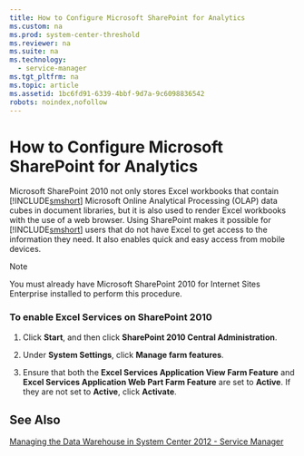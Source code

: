 ```yaml
---
title: How to Configure Microsoft SharePoint for Analytics
ms.custom: na
ms.prod: system-center-threshold
ms.reviewer: na
ms.suite: na
ms.technology: 
  - service-manager
ms.tgt_pltfrm: na
ms.topic: article
ms.assetid: 1bc6fd91-6339-4bbf-9d7a-9c6098836542
robots: noindex,nofollow
---
```

# How to Configure Microsoft SharePoint for Analytics
Microsoft SharePoint 2010 not only stores Excel workbooks that contain [!INCLUDE[smshort](Token/smshort_md.md)] Microsoft Online Analytical Processing \(OLAP\) data cubes in document libraries, but it is also used to render Excel workbooks with the use of a web browser. Using SharePoint makes it possible for [!INCLUDE[smshort](Token/smshort_md.md)] users that do not have Excel to get access to the information they need. It also enables quick and easy access from mobile devices.

> [!NOTE]
> You must already have Microsoft SharePoint 2010 for Internet Sites Enterprise installed to perform this procedure.

### To enable Excel Services on SharePoint 2010

1.  Click **Start**, and then click **SharePoint 2010 Central Administration**.

2.  Under **System Settings**, click **Manage farm features**.

3.  Ensure that both the **Excel Services Application View Farm Feature** and **Excel Services Application Web Part Farm Feature** are set to **Active**. If they are not set to **Active**, click **Activate**.

## See Also
[Managing the Data Warehouse in System Center 2012 - Service Manager](Managing-the-Data-Warehouse-in-System-Center-2012---Service-Manager.md)


